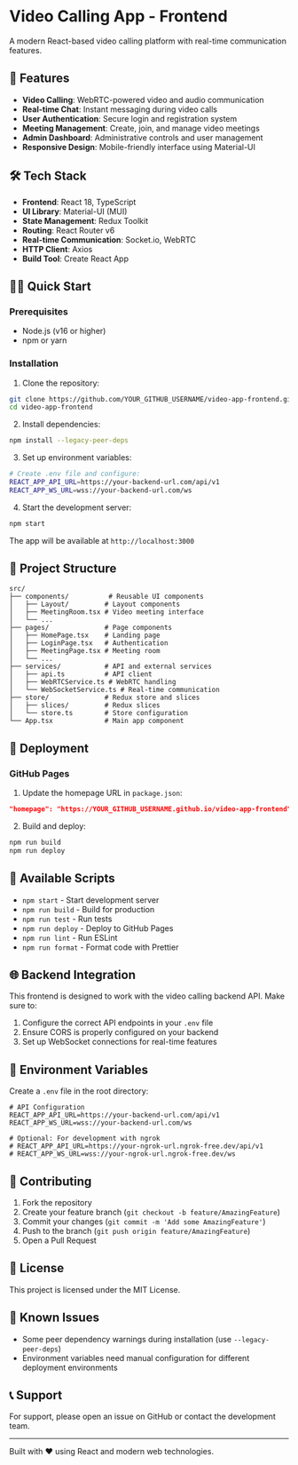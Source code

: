 # Video Calling App - Frontend

A modern React-based video calling platform with real-time communication features.

## 🚀 Features

- **Video Calling**: WebRTC-powered video and audio communication
- **Real-time Chat**: Instant messaging during video calls
- **User Authentication**: Secure login and registration system
- **Meeting Management**: Create, join, and manage video meetings
- **Admin Dashboard**: Administrative controls and user management
- **Responsive Design**: Mobile-friendly interface using Material-UI

## 🛠 Tech Stack

- **Frontend**: React 18, TypeScript
- **UI Library**: Material-UI (MUI)
- **State Management**: Redux Toolkit
- **Routing**: React Router v6
- **Real-time Communication**: Socket.io, WebRTC
- **HTTP Client**: Axios
- **Build Tool**: Create React App

## 🏃‍♂️ Quick Start

### Prerequisites

- Node.js (v16 or higher)
- npm or yarn

### Installation

1. Clone the repository:
```bash
git clone https://github.com/YOUR_GITHUB_USERNAME/video-app-frontend.git
cd video-app-frontend
```

2. Install dependencies:
```bash
npm install --legacy-peer-deps
```

3. Set up environment variables:
```bash
# Create .env file and configure:
REACT_APP_API_URL=https://your-backend-url.com/api/v1
REACT_APP_WS_URL=wss://your-backend-url.com/ws
```

4. Start the development server:
```bash
npm start
```

The app will be available at `http://localhost:3000`

## 📁 Project Structure

```
src/
├── components/          # Reusable UI components
│   ├── Layout/         # Layout components
│   ├── MeetingRoom.tsx # Video meeting interface
│   └── ...
├── pages/              # Page components
│   ├── HomePage.tsx    # Landing page
│   ├── LoginPage.tsx   # Authentication
│   ├── MeetingPage.tsx # Meeting room
│   └── ...
├── services/           # API and external services
│   ├── api.ts          # API client
│   ├── WebRTCService.ts # WebRTC handling
│   └── WebSocketService.ts # Real-time communication
├── store/              # Redux store and slices
│   ├── slices/         # Redux slices
│   └── store.ts        # Store configuration
└── App.tsx             # Main app component
```

## 🚀 Deployment

### GitHub Pages

1. Update the homepage URL in `package.json`:
```json
"homepage": "https://YOUR_GITHUB_USERNAME.github.io/video-app-frontend"
```

2. Build and deploy:
```bash
npm run build
npm run deploy
```

## 🔧 Available Scripts

- `npm start` - Start development server
- `npm run build` - Build for production
- `npm run test` - Run tests
- `npm run deploy` - Deploy to GitHub Pages
- `npm run lint` - Run ESLint
- `npm run format` - Format code with Prettier

## 🌐 Backend Integration

This frontend is designed to work with the video calling backend API. Make sure to:

1. Configure the correct API endpoints in your `.env` file
2. Ensure CORS is properly configured on your backend
3. Set up WebSocket connections for real-time features

## 📝 Environment Variables

Create a `.env` file in the root directory:

```env
# API Configuration
REACT_APP_API_URL=https://your-backend-url.com/api/v1
REACT_APP_WS_URL=wss://your-backend-url.com/ws

# Optional: For development with ngrok
# REACT_APP_API_URL=https://your-ngrok-url.ngrok-free.dev/api/v1
# REACT_APP_WS_URL=wss://your-ngrok-url.ngrok-free.dev/ws
```

## 🤝 Contributing

1. Fork the repository
2. Create your feature branch (`git checkout -b feature/AmazingFeature`)
3. Commit your changes (`git commit -m 'Add some AmazingFeature'`)
4. Push to the branch (`git push origin feature/AmazingFeature`)
5. Open a Pull Request

## 📄 License

This project is licensed under the MIT License.

## 🐛 Known Issues

- Some peer dependency warnings during installation (use `--legacy-peer-deps`)
- Environment variables need manual configuration for different deployment environments

## 📞 Support

For support, please open an issue on GitHub or contact the development team.

---

Built with ❤️ using React and modern web technologies.